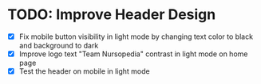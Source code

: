 # TODO: Improve Header Design

- [x] Fix mobile button visibility in light mode by changing text color to black and background to dark
- [x] Improve logo text "Team Nursopedia" contrast in light mode on home page
- [x] Test the header on mobile in light mode

